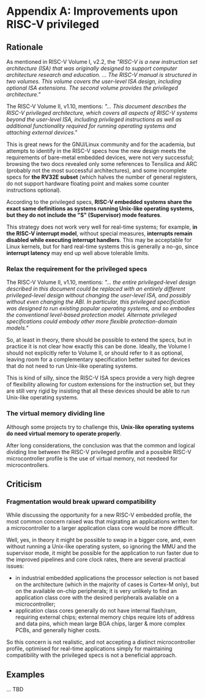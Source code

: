 # Appendix A: Improvements upon RISC-V privileged

## Rationale

As mentioned in RISC-V Volume I, v2.2, the _"RISC-V is a new instruction set architecture (ISA) that was originally designed to support computer architecture research and education. ... The RISC-V manual is structured in two volumes. This volume covers the user-level ISA design, including optional ISA extensions. The second volume provides the privileged architecture."_

The RISC-V Volume II, v1.10, mentions: _"... This document describes the RISC-V privileged architecture, which covers all aspects of RISC-V systems beyond the user-level ISA, including privileged instructions as well as additional functionality required for running operating systems and attaching external devices."_

This is great news for the GNU/Linux community and for the academia, but attempts to identify in the RISC-V specs how the new design meets the requirements of bare-metal embedded devices, were not very successful; browsing the two docs revealed only some references to Tensilica and ARC (probably not the most successful architectures), and some incomplete specs for **the RV32E subset** (which halves the number of general registers, do not support hardware floating point and makes some counter instructions optional).

According to the privileged specs, **RISC-V embedded systems share the exact same definitions as systems running Unix-like operating systems, but they do not include the "S" (Supervisor) mode features**.

This strategy does not work very well for real-time systems; for example, **in the RISC-V interrupt model**, without special measures, **interrupts remain disabled while executing interrupt handlers**. This may be acceptable for Linux kernels, but for hard real-time systems this is generally a no-go, since **interrupt latency** may end up well above tolerable limits.

### Relax the requirement for the privileged specs

The RISC-V Volume II, v1.10, mentions: _"... the entire privileged-level design described in this document could be replaced with an entirely different privileged-level design without changing the user-level ISA, and possibly without even changing the ABI. In particular, this privileged specification was designed to run existing popular operating systems, and so embodies the conventional level-based protection model. Alternate privileged specifications could embody other more flexible protection-domain models."_

So, at least in theory, there should be possible to extend the specs, but in practice it is not clear how exactly this can be done. Ideally, the Volume I should not explicitly refer to Volume II, or should refer to it as optional, leaving room for a complementary specification better suited for devices that do not need to run Unix-like operating systems.

This is kind of silly, since the RISC-V ISA specs provide a very high degree of flexibility allowing for custom extensions for the instruction set, but they are still very rigid by insisting that all these devices should be able to run Unix-like operating systems.

### The virtual memory dividing line

Although some projects try to challenge this, **Unix-like operating systems do need virtual memory to operate properly**.

After long considerations, the conclusion was that the common and logical dividing line between the RISC-V privileged profile and a possible RISC-V microcontroller profile is the use of virtual memory, not needeed for microcontrollers.

## Criticism

### Fragmentation would break upward compatibility

While discussing the opportunity for a new RISC-V embedded profile, the most common concern raised was that migrating an applications written for a microcontroller to a larger application class core would be more difficult.

Well, yes, in theory it might be possible to swap in a bigger core, and, even without running a Unix-like operating system, so ignoring the MMU and the supervisor mode, it might be possible for the application to run faster due to the improved pipelines and core clock rates, there are several practical issues:

- in industrial embedded applications the processor selection is not based on the architecture (which in the majority of cases is Cortex-M only), but on the available on-chip peripherals; it is very unlikely to find an application class core with the desired peripherals available on a microcontroller;
- application class cores generally do not have internal flash/ram, requiring external chips; external memory chips require lots of address and data pins, which mean large BGA chips, larger & more complex PCBs, and generally higher costs. 

So this concern is not realistic, and not accepting a distinct microcontroller profile, optimised for real-time applications simply for maintaining compatibility with the privileged specs is not a beneficial approach.

## Examples

... TBD
